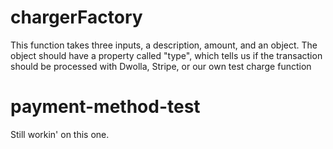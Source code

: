 chargerFactory
==============

This function takes three inputs, a description, amount, and an object. The object should have a property called "type", which tells us if the transaction should be processed with Dwolla, Stripe, or our own test charge function

payment-method-test
===========

Still workin' on this one.